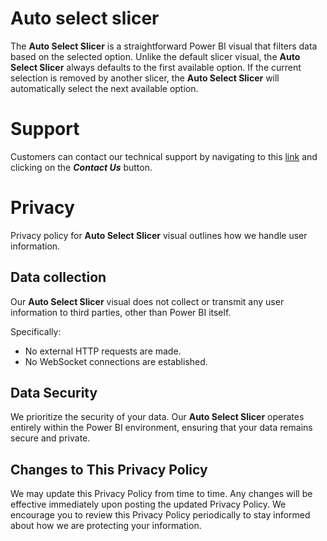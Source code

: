 # Auto select slicer

The **Auto Select Slicer** is a straightforward Power BI visual that filters data based on the selected option. Unlike the default slicer visual, the **Auto Select Slicer** always defaults to the first available option. If the current selection is removed by another slicer, the **Auto Select Slicer** will automatically select the next available option.

# Support

Customers can contact our technical support by navigating to this [link](https://scn.spherasolutions.com/client/login.aspx) and clicking on the ***Contact Us*** button.

# Privacy

Privacy policy for **Auto Select Slicer** visual outlines how we handle user information.

## Data collection

Our **Auto Select Slicer** visual does not collect or transmit any user information to third parties, other than Power BI itself.

Specifically:

- No external HTTP requests are made.
- No WebSocket connections are established.

## Data Security

We prioritize the security of your data. Our **Auto Select Slicer** operates entirely within the Power BI environment, ensuring that your data remains secure and private.

## Changes to This Privacy Policy

We may update this Privacy Policy from time to time. Any changes will be effective immediately upon posting the updated Privacy Policy. We encourage you to review this Privacy Policy periodically to stay informed about how we are protecting your information.